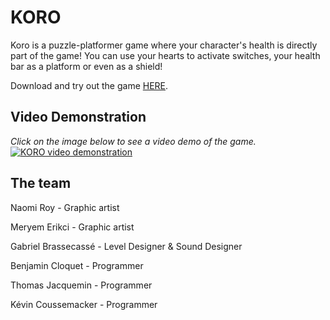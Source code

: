 # KORO

Koro is a puzzle-platformer game where your character's health is directly part of the game! You can use your hearts to activate switches, your health bar as a platform or even as a shield!

Download and try out the game [HERE](https://kevcouscous.itch.io/koro-unijam2017).

## Video Demonstration
*Click on the image below to see a video demo of the game.*
[![KORO video demonstration](https://img.youtube.com/vi/NSaW3fDBoQg/0.jpg)](https://www.youtube.com/watch?v=NSaW3fDBoQg)

## The team

Naomi Roy - Graphic artist

Meryem Erikci - Graphic artist

Gabriel Brassecassé - Level Designer & Sound Designer

Benjamin Cloquet - Programmer

Thomas Jacquemin - Programmer

Kévin Coussemacker - Programmer
